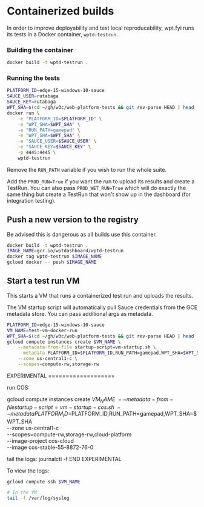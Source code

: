 # Containerized builds

In order to improve deployability and test local reproducability, wpt.fyi runs its tests in a Docker container, `wptd-testrun`.

### Building the container

```sh
docker build -t wptd-testrun .
```

### Running the tests

```sh
PLATFORM_ID=edge-15-windows-10-sauce
SAUCE_USER=rutabaga
SAUCE_KEY=rutabaga
WPT_SHA=$(cd ~/gh/w3c/web-platform-tests && git rev-parse HEAD | head -c 10)
docker run \
    -e "PLATFORM_ID=$PLATFORM_ID" \
    -e "WPT_SHA=$WPT_SHA" \
    -e "RUN_PATH=gamepad" \
    -e "WPT_SHA=$WPT_SHA" \
    -e "SAUCE_USER=$SAUCE_USER" \
    -e "SAUCE_KEY=$SAUCE_KEY" \
    -p 4445:4445 \
    wptd-testrun
```

Remove the `RUN_PATH` variable if you wish to run the whole suite.

Add the `PROD_RUN=True` if you want the run to upload its results and create a TestRun. You can also pass `PROD_WET_RUN=True` which will do exactly the same thing but create a TestRun that won't show up in the dashboard (for integration testing).

## Push a new version to the registry

Be advised this is dangerous as all builds use this container.

```sh
docker build -t wptd-testrun .
IMAGE_NAME=gcr.io/wptdashboard/wptd-testrun
docker tag wptd-testrun $IMAGE_NAME
gcloud docker -- push $IMAGE_NAME
```

## Start a test run VM

This starts a VM that runs a containerized test run and uploads the results.

The VM startup script will automatically pull Sauce credentials from the GCE metadata store. You can pass additional args as metadata.

```sh
PLATFORM_ID=edge-15-windows-10-sauce
VM_NAME=test-vm-docker-run
WPT_SHA=$(cd ~/gh/w3c/web-platform-tests && git rev-parse HEAD | head -c 10)
gcloud compute instances create $VM_NAME \
    --metadata-from-file startup-script=vm-startup.sh \
    --metadata PLATFORM_ID=$PLATFORM_ID,RUN_PATH=gamepad,WPT_SHA=$WPT_SHA \
    --zone us-central1-c \
    --scopes=compute-rw,storage-rw
```

EXPERIMENTAL ===================

run COS:

gcloud compute instances create $VM_NAME \
    --metadata-from-file startup-script=vm-startup-cos.sh \
    --metadata PLATFORM_ID=$PLATFORM_ID,RUN_PATH=gamepad,WPT_SHA=$WPT_SHA \
    --zone us-central1-c \
    --scopes=compute-rw,storage-rw,cloud-platform \
    --image-project cos-cloud \
    --image cos-stable-55-8872-76-0

tail the logs: journalctl -f
END EXPERIMENTAL

To view the logs:

```sh
gcloud compute ssh $VM_NAME

# In the VM
tail -f /var/log/syslog
```
